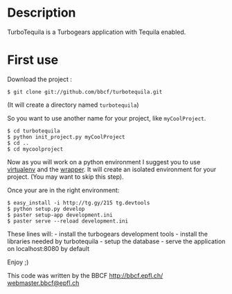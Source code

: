 Description
====================
TurboTequila is a Turbogears application with Tequila enabled.

First use
=====================
Download the project :

    $ git clone git://github.com/bbcf/turbotequila.git

(It will create a directory named `turbotequila`)

So you want to use another name for your project, like `myCoolProject`.

    $ cd turbotequila
    $ python init_project.py myCoolProject
    $ cd ..
    $ cd mycoolproject

Now as you will work on a python environment I suggest you to use [virtualenv](http://example.net) and the [wrapper](http://www.doughellmann.com/projects/virtualenvwrapper).
It will create an isolated environment for your project. (You may want to skip this step).

Once your are in the right environment:

    $ easy_install -i http://tg.gy/215 tg.devtools
    $ python setup.py develop
    $ paster setup-app development.ini
    $ paster serve --reload development.ini

These lines will:
    - install the turbogears development tools
    - install the libraries needed by turbotequila
    - setup the database
    - serve the application on localhost:8080 by default


Enjoy ;)


 This code was written by the BBCF
 http://bbcf.epfl.ch/              
 webmaster.bbcf@epfl.ch            

